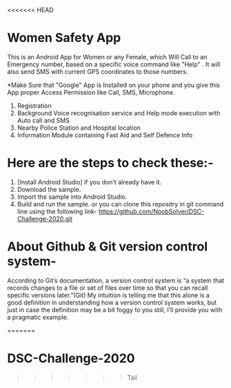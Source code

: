 <<<<<<< HEAD
# Women Safety App
This is an Android App for Women or any Female, which Will Call to an Emergency number, based on a specific voice command like "Help" . It will also send SMS with current GPS coordinates to those numbers.

*Make Sure that "Google" App is Installed on your phone and you give this App proper Access Permission like Call, SMS, Microphone.

1. Registration 
2. Background Voice recognisation service and Help mode execution with Auto call and SMS 
3. Nearby Police Station and Hospital location
4. Information Module containing Fast Aid and Self Defence Info 

 # Here are the steps to check these:-

1. [Install Android Studio] if you don't already have it.
2. Download the sample.
3. Import the sample into Android Studio.
4. Build and run the sample.
or you can clone this repositry in git command line using the following link-
https://github.com/NoobSolver/DSC-Challenge-2020.git

# About Github & Git version control system-
According to Git’s documentation, a version control system is “a system that records changes to a file or set of files over time so that you can recall specific versions later.”(Git) My intuition is telling me that this alone is a good definition in understanding how a version control system works, but just in case the definition may be a bit foggy to you still, I’ll provide you with a pragmatic example.


=======
# DSC-Challenge-2020
>>>>>>> Tail
